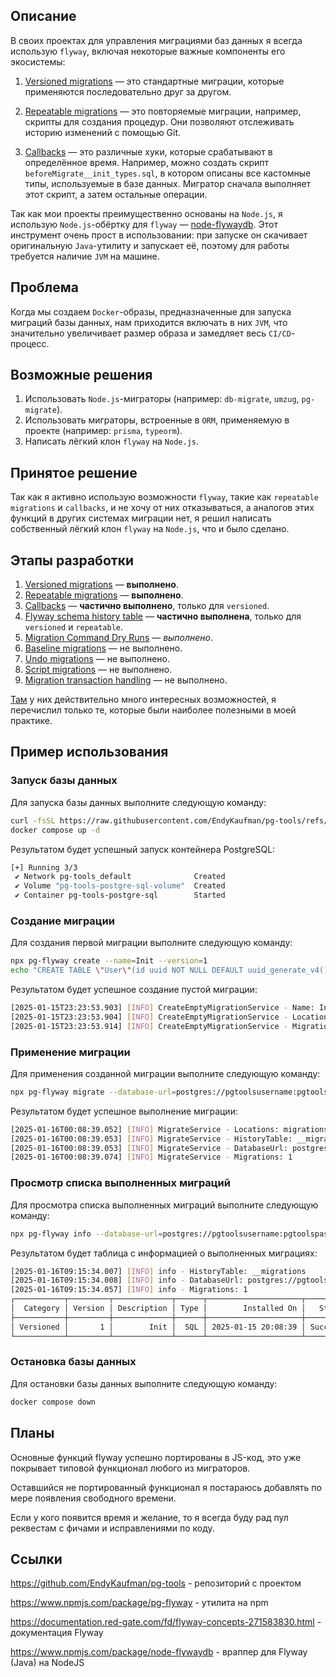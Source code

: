 ## Описание

В своих проектах для управления миграциями баз данных я всегда использую `flyway`, включая некоторые важные компоненты его экосистемы:

1. [Versioned migrations](https://documentation.red-gate.com/fd/versioned-migrations-273973333.html) — это стандартные миграции, которые применяются последовательно друг за другом.
2. [Repeatable migrations](https://documentation.red-gate.com/fd/repeatable-migrations-273973335.html) — это повторяемые миграции, например, скрипты для создания процедур. Они позволяют отслеживать историю изменений с помощью Git.

3. [Callbacks](https://documentation.red-gate.com/fd/callbacks-275218509.html) — это различные хуки, которые срабатывают в определённое время. Например, можно создать скрипт `beforeMigrate__init_types.sql`, в котором описаны все кастомные типы, используемые в базе данных. Мигратор сначала выполняет этот скрипт, а затем остальные операции.

Так как мои проекты преимущественно основаны на `Node.js`, я использую `Node.js`-обёртку для `flyway` — [node-flywaydb](https://www.npmjs.com/package/node-flywaydb). Этот инструмент очень прост в использовании: при запуске он скачивает оригинальную `Java`-утилиту и запускает её, поэтому для работы требуется наличие `JVM` на машине.

## Проблема

Когда мы создаем `Docker`-образы, предназначенные для запуска миграций базы данных, нам приходится включать в них `JVM`, что значительно увеличивает размер образа и замедляет весь `CI/CD`-процесс.

## Возможные решения

1. Использовать `Node.js`-миграторы (например: `db-migrate`, `umzug`, `pg-migrate`).
2. Использовать миграторы, встроенные в `ORM`, применяемую в проекте (например: `prisma`, `typeorm`).
3. Написать лёгкий клон `flyway` на `Node.js`.

## Принятое решение

Так как я активно использую возможности `flyway`, такие как `repeatable migrations` и `callbacks`, и не хочу от них отказываться, а аналогов этих функций в других системах миграции нет, я решил написать собственный лёгкий клон `flyway` на `Node.js`, что и было сделано.

## Этапы разработки

1. [Versioned migrations](https://documentation.red-gate.com/fd/versioned-migrations-273973333.html) — **выполнено**.
2. [Repeatable migrations](https://documentation.red-gate.com/fd/repeatable-migrations-273973335.html) — **выполнено**.
3. [Callbacks](https://documentation.red-gate.com/fd/callbacks-275218509.html) — **частично выполнено**, только для `versioned`.
4. [Flyway schema history table](https://documentation.red-gate.com/fd/flyway-schema-history-table-273973417.html) — **частично выполнена**, только для `versioned` и `repeatable`.
5. [Migration Command Dry Runs](https://documentation.red-gate.com/fd/migration-command-dry-runs-275218517.html) — _выполнено_.
6. [Baseline migrations](https://documentation.red-gate.com/fd/baseline-migrations-273973336.html) — не выполнено.
7. [Undo migrations](https://documentation.red-gate.com/fd/baseline-migrations-273973336.html) — не выполнено.
8. [Script migrations](https://documentation.red-gate.com/fd/script-migrations-273973390.html) — не выполнено.
9. [Migration transaction handling](https://documentation.red-gate.com/fd/migration-transaction-handling-273973399.html) — не выполнено.

[Там](https://github.com/flyway/flyway/blob/main/documentation/Flyway%20CLI%20and%20API/Concepts/Migrations.md) у них действительно много интересных возможностей, я перечислил только те, которые были наиболее полезными в моей практике.

## Пример использования

### Запуск базы данных

Для запуска базы данных выполните следующую команду:

```sh
curl -fsSL https://raw.githubusercontent.com/EndyKaufman/pg-tools/refs/heads/master/docker-compose.yml -o docker-compose.yml
docker compose up -d
```

Результатом будет успешный запуск контейнера PostgreSQL:

```sh
[+] Running 3/3
 ✔ Network pg-tools_default              Created                         0.1s
 ✔ Volume "pg-tools-postgre-sql-volume"  Created                         0.0s
 ✔ Container pg-tools-postgre-sql        Started                         0.2s
```

### Создание миграции

Для создания первой миграции выполните следующую команду:

```sh
npx pg-flyway create --name=Init --version=1
echo "CREATE TABLE \"User\"(id uuid NOT NULL DEFAULT uuid_generate_v4() constraint PK_USER primary key,email varchar(20));" > migrations/V1__Init.sql
```

Результатом будет успешное создание пустой миграции:

```sh
[2025-01-15T23:23:53.903] [INFO] CreateEmptyMigrationService - Name: Init
[2025-01-15T23:23:53.904] [INFO] CreateEmptyMigrationService - Locations: migrations
[2025-01-15T23:23:53.914] [INFO] CreateEmptyMigrationService - Migration "migrations/V1__Init.sql" was created successfully!
```

### Применение миграции

Для применения созданной миграции выполните следующую команду:

```sh
npx pg-flyway migrate --database-url=postgres://pgtoolsusername:pgtoolspassword@localhost:5432/pgtoolsdatabase?schema=public
```

Результатом будет успешное выполнение миграции:

```sh
[2025-01-16T00:08:39.052] [INFO] MigrateService - Locations: migrations
[2025-01-16T00:08:39.053] [INFO] MigrateService - HistoryTable: __migrations
[2025-01-16T00:08:39.053] [INFO] MigrateService - DatabaseUrl: postgres://pgtoolsusername:pgtoolspassword@localhost:5432/pgtoolsdatabase?schema=public
[2025-01-16T00:08:39.074] [INFO] MigrateService - Migrations: 1
```

### Просмотр списка выполненных миграций

Для просмотра списка выполненных миграций выполните следующую команду:

```sh
npx pg-flyway info --database-url=postgres://pgtoolsusername:pgtoolspassword@localhost:5432/pgtoolsdatabase?schema=public
```

Результатом будет таблица с информацией о выполненных миграциях:

```sh
[2025-01-16T09:15:34.007] [INFO] info - HistoryTable: __migrations
[2025-01-16T09:15:34.008] [INFO] info - DatabaseUrl: postgres://pgtoolsusername:pgtoolspassword@localhost:5432/pgtoolsdatabase?schema=public
[2025-01-16T09:15:34.057] [INFO] info - Migrations: 1
┌───────────┬─────────┬─────────────┬──────┬─────────────────────┬─────────┬──────────┐
│  Category │ Version │ Description │ Type │        Installed On │   State │ Undoable │
├───────────┼─────────┼─────────────┼──────┼─────────────────────┼─────────┼──────────┤
│ Versioned │       1 │        Init │  SQL │ 2025-01-15 20:08:39 │ Success │       No │
└───────────┴─────────┴─────────────┴──────┴─────────────────────┴─────────┴──────────┘
```

### Остановка базы данных

Для остановки базы данных выполните следующую команду:

```sh
docker compose down
```

## Планы

Основные функций flyway успешно портированы в JS-код, это уже покрывает типовой функционал любого из миграторов.

Оставшийся не портированный функционал я постараюсь добавлять по мере появления свободного времени.

Если у кого появится время и желание, то я всегда буду рад пул реквестам с фичами и исправлениями по коду.

## Ссылки

https://github.com/EndyKaufman/pg-tools - репозиторий с проектом

https://www.npmjs.com/package/pg-flyway - утилита на npm

https://documentation.red-gate.com/fd/flyway-concepts-271583830.html - документация Flyway

https://www.npmjs.com/package/node-flywaydb - враппер для Flyway (Java) на NodeJS
